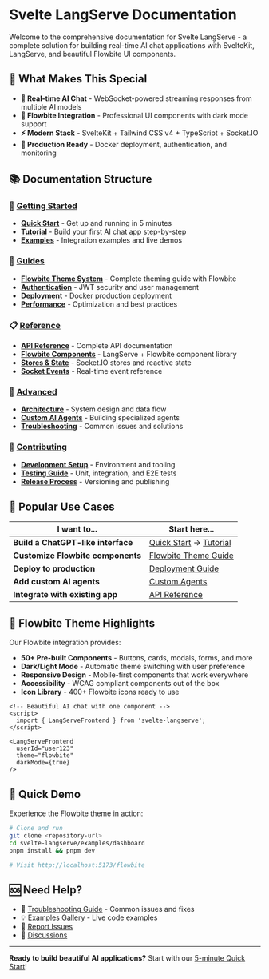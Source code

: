 # Svelte LangServe Documentation

Welcome to the comprehensive documentation for Svelte LangServe - a complete solution for building real-time AI chat applications with SvelteKit, LangServe, and beautiful Flowbite UI components.

## 🎨 What Makes This Special

- **🤖 Real-time AI Chat** - WebSocket-powered streaming responses from multiple AI models
- **🎨 Flowbite Integration** - Professional UI components with dark mode support
- **⚡ Modern Stack** - SvelteKit + Tailwind CSS v4 + TypeScript + Socket.IO
- **🔧 Production Ready** - Docker deployment, authentication, and monitoring

## 📚 Documentation Structure

### 🚀 [Getting Started](./getting-started/)
- **[Quick Start](./getting-started/quick-start.md)** - Get up and running in 5 minutes
- **[Tutorial](./getting-started/tutorial.md)** - Build your first AI chat app step-by-step
- **[Examples](./getting-started/examples/)** - Integration examples and live demos

### 📖 [Guides](./guides/)
- **[Flowbite Theme System](./guides/themes.md)** - Complete theming guide with Flowbite
- **[Authentication](./guides/authentication.md)** - JWT security and user management
- **[Deployment](./guides/deployment.md)** - Docker production deployment
- **[Performance](./guides/performance.md)** - Optimization and best practices

### 📋 [Reference](./reference/)
- **[API Reference](./reference/api/)** - Complete API documentation
- **[Flowbite Components](./reference/components.md)** - LangServe + Flowbite component library
- **[Stores & State](./reference/stores.md)** - Socket.IO stores and reactive state
- **[Socket Events](./reference/socket-events.md)** - Real-time event reference

### 🔧 [Advanced](./advanced/)
- **[Architecture](./advanced/architecture.md)** - System design and data flow
- **[Custom AI Agents](./advanced/custom-agents.md)** - Building specialized agents
- **[Troubleshooting](./advanced/troubleshooting.md)** - Common issues and solutions

### 🤝 [Contributing](./contributing/)
- **[Development Setup](./contributing/development.md)** - Environment and tooling
- **[Testing Guide](./contributing/testing.md)** - Unit, integration, and E2E tests
- **[Release Process](./contributing/releases.md)** - Versioning and publishing

## 🎯 Popular Use Cases

| I want to... | Start here... |
|-------------|---------------|
| **Build a ChatGPT-like interface** | [Quick Start](./getting-started/quick-start.md) → [Tutorial](./getting-started/tutorial.md) |
| **Customize Flowbite components** | [Flowbite Theme Guide](./guides/themes.md) |
| **Deploy to production** | [Deployment Guide](./guides/deployment.md) |
| **Add custom AI agents** | [Custom Agents](./advanced/custom-agents.md) |
| **Integrate with existing app** | [API Reference](./reference/api/) |

## 🎨 Flowbite Theme Highlights

Our Flowbite integration provides:

- **50+ Pre-built Components** - Buttons, cards, modals, forms, and more
- **Dark/Light Mode** - Automatic theme switching with user preference
- **Responsive Design** - Mobile-first components that work everywhere
- **Accessibility** - WCAG compliant components out of the box
- **Icon Library** - 400+ Flowbite icons ready to use

```svelte
<!-- Beautiful AI chat with one component -->
<script>
  import { LangServeFrontend } from 'svelte-langserve';
</script>

<LangServeFrontend 
  userId="user123" 
  theme="flowbite" 
  darkMode={true} 
/>
```

## 🚀 Quick Demo

Experience the Flowbite theme in action:

```bash
# Clone and run
git clone <repository-url>
cd svelte-langserve/examples/dashboard
pnpm install && pnpm dev

# Visit http://localhost:5173/flowbite
```

## 🆘 Need Help?

- 📖 [Troubleshooting Guide](./advanced/troubleshooting.md) - Common issues and fixes
- 💡 [Examples Gallery](./getting-started/examples/) - Live code examples
- 🐛 [Report Issues](https://github.com/synergyai-nl/svelte-langserve/issues)
- 💬 [Discussions](https://github.com/synergyai-nl/svelte-langserve/discussions)

---

**Ready to build beautiful AI applications?** Start with our [5-minute Quick Start](./getting-started/quick-start.md)!